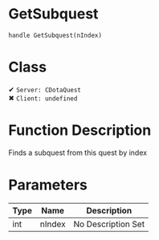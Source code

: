 # GetSubquest
```
handle GetSubquest(nIndex)
```
# Class
✔ `Server: CDotaQuest`  
✖ `Client: undefined`  

# Function Description
Finds a subquest from this quest by index
# Parameters
Type|Name|Description
--|--|--
int|nIndex|No Description Set
